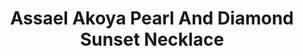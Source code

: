 ---
title: Assael Akoya Pearl And Diamond Sunset Necklace
description: |
  Assael Akoya Pearl and Diamond Sunset Necklace. Seven Strands, 558 Akoya Cultured Pearls, complimented with Pave Diamond Spheres. We named this Necklace Sunset because of the Beautiful Rose Overtones reflecting from the Akoya pearls.
specs: |
  Japanese Akoya Cultured Pearls, 7 Rows, 568 Pearls ranging from 6.0 - 8.5mm. Diamond Pave Spheres placed intermittently, 3.6 ctw., set in 18K White Gold.
images:
  - image_path: /uploads/assael-akoya-pearl-and-diamond-sunset-necklace.jpg
_category:
order: 6
categories:
---